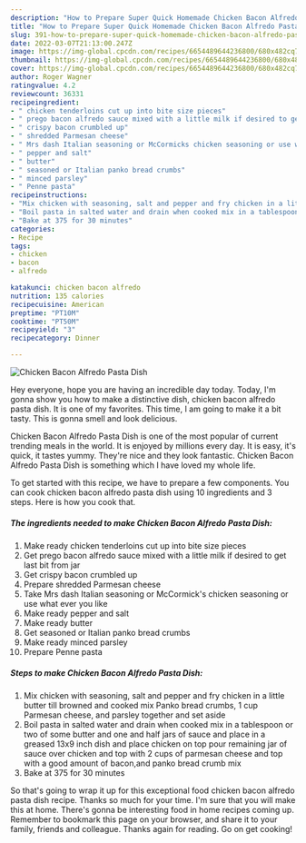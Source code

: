 ```yaml
---
description: "How to Prepare Super Quick Homemade Chicken Bacon Alfredo Pasta Dish"
title: "How to Prepare Super Quick Homemade Chicken Bacon Alfredo Pasta Dish"
slug: 391-how-to-prepare-super-quick-homemade-chicken-bacon-alfredo-pasta-dish
date: 2022-03-07T21:13:00.247Z
image: https://img-global.cpcdn.com/recipes/6654489644236800/680x482cq70/chicken-bacon-alfredo-pasta-dish-recipe-main-photo.jpg
thumbnail: https://img-global.cpcdn.com/recipes/6654489644236800/680x482cq70/chicken-bacon-alfredo-pasta-dish-recipe-main-photo.jpg
cover: https://img-global.cpcdn.com/recipes/6654489644236800/680x482cq70/chicken-bacon-alfredo-pasta-dish-recipe-main-photo.jpg
author: Roger Wagner
ratingvalue: 4.2
reviewcount: 36331
recipeingredient:
- " chicken tenderloins cut up into bite size pieces"
- " prego bacon alfredo sauce mixed with a little milk if desired to get last bit from jar"
- " crispy bacon crumbled up"
- " shredded Parmesan cheese"
- " Mrs dash Italian seasoning or McCormicks chicken seasoning or use what ever you like"
- " pepper and salt"
- " butter"
- " seasoned or Italian panko bread crumbs"
- " minced parsley"
- " Penne pasta"
recipeinstructions:
- "Mix chicken with seasoning, salt and pepper and fry chicken in a little butter till browned and cooked mix Panko bread crumbs, 1 cup Parmesan cheese, and parsley together and set aside"
- "Boil pasta in salted water and drain when cooked mix in a tablespoon or two of some butter and one and half jars of sauce and place in a greased 13x9 inch dish and place chicken on top pour remaining jar of sauce over chicken and top with 2 cups of parmesan cheese and top with a good amount of bacon,and panko bread crumb mix"
- "Bake at 375 for 30 minutes"
categories:
- Recipe
tags:
- chicken
- bacon
- alfredo

katakunci: chicken bacon alfredo 
nutrition: 135 calories
recipecuisine: American
preptime: "PT10M"
cooktime: "PT50M"
recipeyield: "3"
recipecategory: Dinner

---
```



![Chicken Bacon Alfredo Pasta Dish](https://img-global.cpcdn.com/recipes/6654489644236800/680x482cq70/chicken-bacon-alfredo-pasta-dish-recipe-main-photo.jpg)

Hey everyone, hope you are having an incredible day today. Today, I'm gonna show you how to make a distinctive dish, chicken bacon alfredo pasta dish. It is one of my favorites. This time, I am going to make it a bit tasty. This is gonna smell and look delicious.



Chicken Bacon Alfredo Pasta Dish is one of the most popular of current trending meals in the world. It is enjoyed by millions every day. It is easy, it's quick, it tastes yummy. They're nice and they look fantastic. Chicken Bacon Alfredo Pasta Dish is something which I have loved my whole life.


To get started with this recipe, we have to prepare a few components. You can cook chicken bacon alfredo pasta dish using 10 ingredients and 3 steps. Here is how you cook that.

<!--inarticleads1-->

##### The ingredients needed to make Chicken Bacon Alfredo Pasta Dish:

1. Make ready  chicken tenderloins cut up into bite size pieces
1. Get  prego bacon alfredo sauce mixed with a little milk if desired to get last bit from jar
1. Get  crispy bacon crumbled up
1. Prepare  shredded Parmesan cheese
1. Take  Mrs dash Italian seasoning or McCormick&#39;s chicken seasoning or use what ever you like
1. Make ready  pepper and salt
1. Make ready  butter
1. Get  seasoned or Italian panko bread crumbs
1. Make ready  minced parsley
1. Prepare  Penne pasta




<!--inarticleads2-->

##### Steps to make Chicken Bacon Alfredo Pasta Dish:

1. Mix chicken with seasoning, salt and pepper and fry chicken in a little butter till browned and cooked mix Panko bread crumbs, 1 cup Parmesan cheese, and parsley together and set aside
1. Boil pasta in salted water and drain when cooked mix in a tablespoon or two of some butter and one and half jars of sauce and place in a greased 13x9 inch dish and place chicken on top pour remaining jar of sauce over chicken and top with 2 cups of parmesan cheese and top with a good amount of bacon,and panko bread crumb mix
1. Bake at 375 for 30 minutes




So that's going to wrap it up for this exceptional food chicken bacon alfredo pasta dish recipe. Thanks so much for your time. I'm sure that you will make this at home. There's gonna be interesting food in home recipes coming up. Remember to bookmark this page on your browser, and share it to your family, friends and colleague. Thanks again for reading. Go on get cooking!
